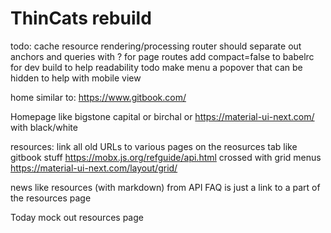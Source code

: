 # ThinCats rebuild

todo:
cache resource rendering/processing
router should separate out anchors and queries with ? for page routes
add compact=false to babelrc for dev build to help readability
todo make menu a popover that can be hidden to help with mobile view

home similar to:
https://www.gitbook.com/

Homepage like bigstone capital or birchal 
or 
https://material-ui-next.com/
with black/white

resources:
link all old URLs to various pages on the reosurces tab
like gitbook stuff
https://mobx.js.org/refguide/api.html
crossed with grid menus
https://material-ui-next.com/layout/grid/

news like resources (with markdown) from API
FAQ is just a link to a part of the resources page

Today mock out resources page

